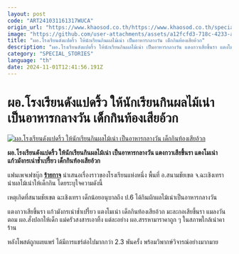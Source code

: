 ```yaml
---
layout: post
code: "ART241031161317WUCA"
origin_url: "https://www.khaosod.co.th/https://www.khaosod.co.th/special-stories/news_9485273"
image: "https://github.com/user-attachments/assets/a12fcfd3-718c-4233-a1db-5a7aa6568820"
title: "ผอ.โรงเรียนดังแปดริ้ว ให้นักเรียนกินผลไม้เน่า เป็นอาหารกลางวัน เด็กกินท้องเสียอ้วก"
description: "ผอ.โรงเรียนดังแปดริ้ว ให้นักเรียนกินผลไม้เน่า เป็นอาหารกลางวัน แตงกวาเสียขึ้นรา แตงโมเน่า แก้วมังกรเน่าช้ำเปรี้ยว เด็กกินท้องเสียอ้วก"
category: "SPECIAL_STORIES"
language: "th"
date: 2024-11-01T12:41:56.191Z
---
```


# ผอ.โรงเรียนดังแปดริ้ว ให้นักเรียนกินผลไม้เน่า เป็นอาหารกลางวัน เด็กกินท้องเสียอ้วก

[![ผอ.โรงเรียนดังแปดริ้ว ให้นักเรียนกินผลไม้เน่า เป็นอาหารกลางวัน เด็กกินท้องเสียอ้วก](https://www.khaosod.co.th/wpapp/uploads/2024/10/8riw.jpg "ผอ.โรงเรียนดังแปดริ้ว ให้นักเรียนกินผลไม้เน่า เป็นอาหารกลางวัน เด็กกินท้องเสียอ้วก")](https://www.khaosod.co.th/wpapp/uploads/2024/10/8riw.jpg)

**ผอ.โรงเรียนดังแปดริ้ว ให้นักเรียนกินผลไม้เน่า เป็นอาหารกลางวัน แตงกวาเสียขึ้นรา แตงโมเน่า แก้วมังกรเน่าช้ำเปรี้ยว เด็กกินท้องเสียอ้วก**

แฟนเพจเฟซบุ๊ก [**ร้ายกาจ**](https://www.facebook.com/profile.php?id=61566838049672&__cft__[0]=AZWtNNkYWwnd8GdK8v4gE_gsMoVjtvx_e09vKYP8GKvxAUha7vMEynfIAlP1go_aIKktkLYDxQW1O909Jur597Jo0ZIKZ37c-lCW3cX52MrtnCv1MGDUXC444LIrmjeiRtTbP0glX7ha1ttBa7riBzeFiQdu05u2hDqCUOiOArenvGyoYObv5zQ6JmEESCE3Vu4AXnHDbLgi4SdjkbxswMbb&__tn__=-UC%2CP-R) นำเสนอเรื่องราวของโรงเรียนแห่งหนึ่ง พื้นที่ อ.สนามชัยเขต จ.ฉะเชิงเทรา นำผลไม้เน่าให้เด็กกิน โดยระบุใจความดังนี้

เหตุเกิดที่สนามชัยเขต ฉะเชิงเทรา เด็กน้อยอนุบาลถึง ป.6 ได้กินผักผลไม้เน่าเป็นอาหารกลางวัน

แตงกวาเสียขึ้นรา แก้วมังกรเน่าช้ำเปรี้ยว แตงโมเน่า เด็กกินท้องเสียอ้วก มะละกอเสียขึ้นรา แมลงวันตอม ผอ.สั่งปอกให้เด็ก แม่ครัวสงสารเอาทิ้ง แต่ละอย่าง ผอ.สรรหามาราคาถูก ๆ ในสภาพใกล้เน่าคาร้าน

หลังโพสต์ถูกเผยแพร่ ได้มีการแชร์ต่อไปมากกว่า 2.3 พันครั้ง พร้อมวิพากษ์วิจารณ์อย่างมากมาย